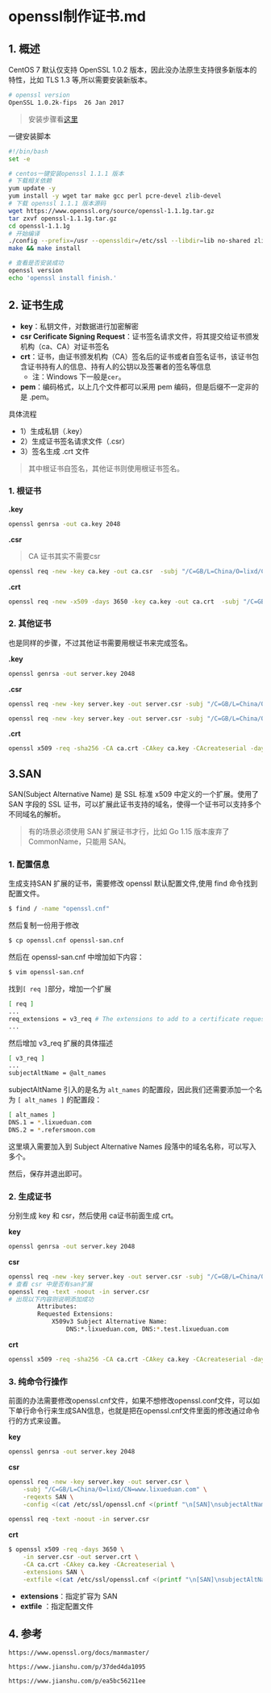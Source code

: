 # openssl制作证书.md

## 1. 概述



CentOS 7 默认仅支持 OpenSSL 1.0.2 版本，因此没办法原生支持很多新版本的特性，比如 TLS 1.3 等,所以需要安装新版本。

```sh
# openssl version
OpenSSL 1.0.2k-fips  26 Jan 2017
```

> 安装步骤看[这里](https://qing.su/article/install-openssl-1-1-1-on-centos-7.html)

一键安装脚本

```bash
#!/bin/bash
set -e

# centos一键安装openssl 1.1.1 版本
# 下载相关依赖
yum update -y
yum install -y wget tar make gcc perl pcre-devel zlib-devel
# 下载 openssl 1.1.1 版本源码
wget https://www.openssl.org/source/openssl-1.1.1g.tar.gz
tar zxvf openssl-1.1.1g.tar.gz
cd openssl-1.1.1g
# 开始编译
./config --prefix=/usr --openssldir=/etc/ssl --libdir=lib no-shared zlib-dynamic
make && make install

# 查看是否安装成功
openssl version
echo 'openssl install finish.'
```



## 2. 证书生成

* **key**：私钥文件，对数据进行加密解密
* **csr Cerificate Signing Request**：证书签名请求文件，将其提交给证书颁发机构（ca、CA）对证书签名
* **crt**：证书，由证书颁发机构（CA）签名后的证书或者自签名证书，该证书包含证书持有人的信息、持有人的公钥以及签署者的签名等信息
  * 注：Windows 下一般是`cer`。
* **pem**：编码格式，以上几个文件都可以采用 pem 编码，但是后缀不一定非的是 .pem。





具体流程

* 1）生成私钥（.key）
* 2）生成证书签名请求文件（.csr）
* 3）签名生成 .crt 文件

> 其中根证书自签名，其他证书则使用根证书签名。

### 1. 根证书

**.key**

```sh
openssl genrsa -out ca.key 2048
```

**.csr**

> CA 证书其实不需要csr

```sh
openssl req -new -key ca.key -out ca.csr  -subj "/C=GB/L=China/O=lixd/CN=www.lixueduan.com"
```

**.crt**

```sh
openssl req -new -x509 -days 3650 -key ca.key -out ca.crt  -subj "/C=GB/L=China/O=lixd/CN=www.lixueduan.com"
```



### 2. 其他证书

也是同样的步骤，不过其他证书需要用根证书来完成签名。



**.key**

```sh
openssl genrsa -out server.key 2048
```

**.csr**

```sh
openssl req -new -key server.key -out server.csr -subj "/C=GB/L=China/O=lixd/CN=www.lixueduan.com"

openssl req -new -key server.key -out server.csr -subj "/C=GB/L=China/O=lixd/CN=www.lixueduan.com"  -config /etc/ssl/openssl-san.cnf 

```

**.crt**

```sh
openssl x509 -req -sha256 -CA ca.crt -CAkey ca.key -CAcreateserial -days 3650 -in server.csr -out server.crt --extfile /etc/ssl/openssl-san.cnf -extensions v3_req
```



## 3.SAN

SAN(Subject Alternative Name) 是 SSL 标准 x509 中定义的一个扩展。使用了 SAN 字段的 SSL 证书，可以扩展此证书支持的域名，使得一个证书可以支持多个不同域名的解析。

> 有的场景必须使用 SAN 扩展证书才行，比如 Go 1.15 版本废弃了 CommonName，只能用 SAN。

### 1. 配置信息

生成支持SAN 扩展的证书，需要修改 openssl 默认配置文件,使用 find 命令找到配置文件。

```sh
$ find / -name "openssl.cnf"
```

然后复制一份用于修改

```sh
$ cp openssl.cnf openssl-san.cnf
```

然后在 openssl-san.cnf 中增加如下内容：

```sh
$ vim openssl-san.cnf
```

找到`[ req ]`部分，增加一个扩展

```sh
[ req ]
...
req_extensions = v3_req # The extensions to add to a certificate request
...
```

然后增加 v3_req 扩展的具体描述

```sh
[ v3_req ]
...
subjectAltName = @alt_names

```

subjectAltName 引入的是名为 `alt_names` 的配置段，因此我们还需要添加一个名为 `[ alt_names ]` 的配置段：

```sh
[ alt_names ]
DNS.1 = *.lixueduan.com
DNS.2 = *.refersmoon.com
```

这里填入需要加入到 Subject Alternative Names 段落中的域名名称，可以写入多个。

然后，保存并退出即可。



### 2. 生成证书

分别生成 key 和 csr，然后使用 ca证书前面生成 crt。

**key**

```sh
openssl genrsa -out server.key 2048
```

**csr**

```sh
openssl req -new -key server.key -out server.csr -subj "/C=GB/L=China/O=lixd/CN=www.lixueduan.com"  -config /etc/ssl/openssl-san.cnf 
# 查看 csr 中是否有san扩展
openssl req -text -noout -in server.csr
# 出现以下内容则说明添加成功
        Attributes:
        Requested Extensions:
            X509v3 Subject Alternative Name: 
                DNS:*.lixueduan.com, DNS:*.test.lixueduan.com
```

**crt**

```sh
openssl x509 -req -sha256 -CA ca.crt -CAkey ca.key -CAcreateserial -days 3650 -in server.csr -out server.crt --extfile /etc/ssl/openssl-san.cnf -extensions v3_req
```



### 3. 纯命令行操作

前面的办法需要修改openssl.cnf文件，如果不想修改openssl.conf文件，可以如下单行命令行来生成SAN信息，也就是把在openssl.cnf文件里面的修改通过命令行的方式来设置。

**key**

```sh
openssl genrsa -out server.key 2048
```

**csr**

```sh
openssl req -new -key server.key -out server.csr \
	-subj "/C=GB/L=China/O=lixd/CN=www.lixueduan.com" \
	-reqexts SAN \
	-config <(cat /etc/ssl/openssl.cnf <(printf "\n[SAN]\nsubjectAltName=DNS:*.lixueduan.com,DNS:*.refersmoon.com"))
	
openssl req -text -noout -in server.csr
```

**crt**

```sh
$ openssl x509 -req -days 3650 \
    -in server.csr -out server.crt \
    -CA ca.crt -CAkey ca.key -CAcreateserial \
    -extensions SAN \
    -extfile <(cat /etc/ssl/openssl.cnf <(printf "\n[SAN]\nsubjectAltName=DNS:*.lixueduan.com,DNS:*.refersmoon.com"))
```

* **extensions**：指定扩容为 SAN
* **extfile** ：指定配置文件



## 4. 参考

`https://www.openssl.org/docs/manmaster/`

`https://www.jianshu.com/p/37ded4da1095`

`https://www.jianshu.com/p/ea5bc56211ee`